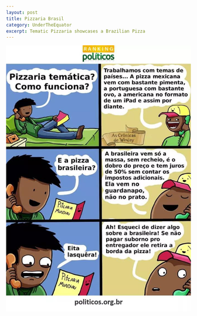 ```yaml
---
layout: post
title: Pizzaria Brasil
category: UnderTheEquator
excerpt: Tematic Pizzaria showcases a Brazilian Pizza 
---
```

<img src="/images/Brazil/PizzariaBrasil.jpg" />
